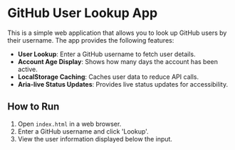 # GitHub User Lookup App

This is a simple web application that allows you to look up GitHub users by their username. The app provides the following features:

- **User Lookup**: Enter a GitHub username to fetch user details.
- **Account Age Display**: Shows how many days the account has been active.
- **LocalStorage Caching**: Caches user data to reduce API calls.
- **Aria-live Status Updates**: Provides live status updates for accessibility.

## How to Run
1. Open `index.html` in a web browser.
2. Enter a GitHub username and click 'Lookup'.
3. View the user information displayed below the input.
